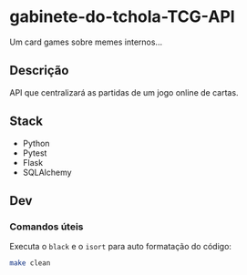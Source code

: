 # gabinete-do-tchola-TCG-API

Um card games sobre memes internos...

## Descrição

API que centralizará as partidas de um jogo online de cartas.

## Stack

- Python
- Pytest
- Flask
- SQLAlchemy

## Dev

### Comandos úteis

Executa o `black` e o `isort` para auto formatação do código:

```sh
make clean
```
